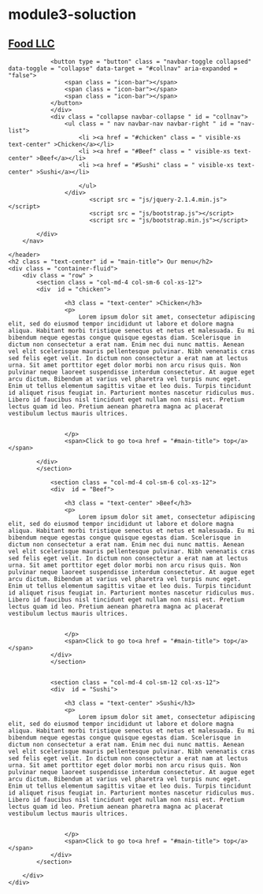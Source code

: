 # module3-soluction
<!doctype html>

<title>Assignment</title>
		<nav class = "navbar  navbar-default" id = "header-nav">
			<div class = "container-fluid">
				<div class = "navbar-header">
					<div class = "navbar-brand" id = "brand">
						<a href = "Index.html"><h1>Food LLC</h1></a>
					</div>
				
				<button type = "button" class = "navbar-toggle collapsed" data-toggle = "collapse" data-target = "#collnav" aria-expanded = "false">
					<span class = "icon-bar"></span>
					<span class = "icon-bar"></span>
					<span class = "icon-bar"></span>
				</button>
				</div>
				<div class = "collapse navbar-collapse " id = "collnav">
					<ul class = " nav navbar-nav navbar-right " id = "nav-list">
						<li ><a href = "#chicken" class = " visible-xs text-center" >Chicken</a></li>
						<li ><a href = "#Beef" class = " visible-xs text-center" >Beef</a></li>
						<li ><a href = "#Sushi" class = " visible-xs text-center" >Sushi</a></li>

						</ul>
					</div>
					       <script src = "js/jquery-2.1.4.min.js"></script>
                           <script src = "js/bootstrap.js"></script>
                           <script src = "js/bootstrap.min.js"></script>
                           
			</div>
		</nav>
 		
	</header>
	<h2 class = "text-center" id = "main-title"> Our menu</h2>
	<div class = "container-fluid">
		<div class = "row" > 
			<section class = "col-md-4 col-sm-6 col-xs-12">
			<div  id = "chicken">
				
					<h3 class = "text-center" >Chicken</h3>
					<p>
						Lorem ipsum dolor sit amet, consectetur adipiscing elit, sed do eiusmod tempor incididunt ut labore et dolore magna aliqua. Habitant morbi tristique senectus et netus et malesuada. Eu mi bibendum neque egestas congue quisque egestas diam. Scelerisque in dictum non consectetur a erat nam. Enim nec dui nunc mattis. Aenean vel elit scelerisque mauris pellentesque pulvinar. Nibh venenatis cras sed felis eget velit. In dictum non consectetur a erat nam at lectus urna. Sit amet porttitor eget dolor morbi non arcu risus quis. Non pulvinar neque laoreet suspendisse interdum consectetur. At augue eget arcu dictum. Bibendum at varius vel pharetra vel turpis nunc eget. Enim ut tellus elementum sagittis vitae et leo duis. Turpis tincidunt id aliquet risus feugiat in. Parturient montes nascetur ridiculus mus. Libero id faucibus nisl tincidunt eget nullam non nisi est. Pretium lectus quam id leo. Pretium aenean pharetra magna ac placerat vestibulum lectus mauris ultrices.


					</p>
					<span>Click to go to<a href = "#main-title"> top</a></span>
				
			</div>
			</section>
			
			    <section class = "col-md-4 col-sm-6 col-xs-12">
				<div  id = "Beef">
				
					<h3 class = "text-center" >Beef</h3>
					<p>
						Lorem ipsum dolor sit amet, consectetur adipiscing elit, sed do eiusmod tempor incididunt ut labore et dolore magna aliqua. Habitant morbi tristique senectus et netus et malesuada. Eu mi bibendum neque egestas congue quisque egestas diam. Scelerisque in dictum non consectetur a erat nam. Enim nec dui nunc mattis. Aenean vel elit scelerisque mauris pellentesque pulvinar. Nibh venenatis cras sed felis eget velit. In dictum non consectetur a erat nam at lectus urna. Sit amet porttitor eget dolor morbi non arcu risus quis. Non pulvinar neque laoreet suspendisse interdum consectetur. At augue eget arcu dictum. Bibendum at varius vel pharetra vel turpis nunc eget. Enim ut tellus elementum sagittis vitae et leo duis. Turpis tincidunt id aliquet risus feugiat in. Parturient montes nascetur ridiculus mus. Libero id faucibus nisl tincidunt eget nullam non nisi est. Pretium lectus quam id leo. Pretium aenean pharetra magna ac placerat vestibulum lectus mauris ultrices.


					</p>
					<span>Click to go to<a href = "#main-title"> top</a></span>
				</div>
				</section>
				
			
			    <section class = "col-md-4 col-sm-12 col-xs-12">
				<div  id = "Sushi">
				
					<h3 class = "text-center" >Sushi</h3>
					<p>
						Lorem ipsum dolor sit amet, consectetur adipiscing elit, sed do eiusmod tempor incididunt ut labore et dolore magna aliqua. Habitant morbi tristique senectus et netus et malesuada. Eu mi bibendum neque egestas congue quisque egestas diam. Scelerisque in dictum non consectetur a erat nam. Enim nec dui nunc mattis. Aenean vel elit scelerisque mauris pellentesque pulvinar. Nibh venenatis cras sed felis eget velit. In dictum non consectetur a erat nam at lectus urna. Sit amet porttitor eget dolor morbi non arcu risus quis. Non pulvinar neque laoreet suspendisse interdum consectetur. At augue eget arcu dictum. Bibendum at varius vel pharetra vel turpis nunc eget. Enim ut tellus elementum sagittis vitae et leo duis. Turpis tincidunt id aliquet risus feugiat in. Parturient montes nascetur ridiculus mus. Libero id faucibus nisl tincidunt eget nullam non nisi est. Pretium lectus quam id leo. Pretium aenean pharetra magna ac placerat vestibulum lectus mauris ultrices.


					</p>
					<span>Click to go to<a href = "#main-title"> top</a></span>
				</div>
			</section>
			
		</div>
	</div>
</body>
</html>
